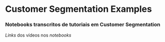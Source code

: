 # Customer Segmentation Examples
### Notebooks transcritos de tutoriais em Customer Segmentation  
*Links* dos vídeos nos *notebooks*
